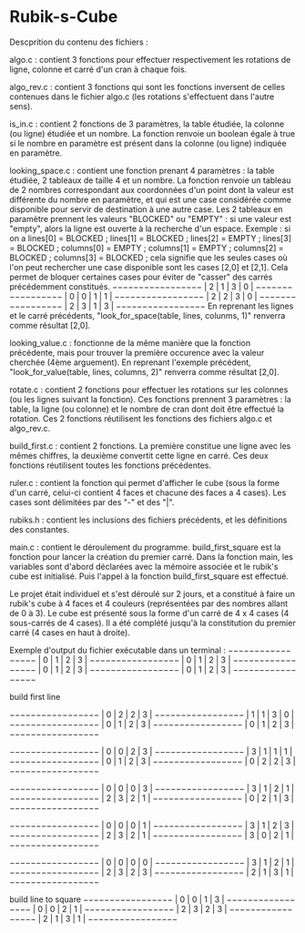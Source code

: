 # Rubik-s-Cube

Descprition du contenu des fichiers :

algo.c : contient 3 fonctions pour effectuer respectivement les rotations de ligne, colonne et carré d'un cran à chaque fois.

algo_rev.c : contient 3 fonctions qui sont les fonctions inversent de celles contenues dans le fichier algo.c (les rotations s'effectuent dans l'autre sens).

is_in.c : contient 2 fonctions de 3 paramètres, la table étudiée, la colonne (ou ligne) étudiée et un nombre. La fonction renvoie un boolean égale à true si le nombre en paramètre est présent dans la colonne (ou ligne) indiquée en paramètre.

looking_space.c : contient une fonction prenant 4 paramètres : la table étudiée, 2 tableaux de taille 4 et un nombre. La fonction renvoie un tableau de 2 nombres correspondant aux coordonnées d'un point dont la valeur est différente du nombre en paramètre, et qui est une case considérée comme disponible pour servir de destination à une autre case. Les 2 tableaux en paramètre prennent les valeurs "BLOCKED" ou "EMPTY" : si une valeur est "empty", alors la ligne est ouverte à la recherche d'un espace.
Exemple : si on a 
lines[0] = BLOCKED ;
lines[1] = BLOCKED ;
lines[2] = EMPTY ;
lines[3] = BLOCKED ;
columns[0] = EMPTY ;
columns[1] = EMPTY ;
columns[2] = BLOCKED ;
columns[3] = BLOCKED ;
cela signifie que les seules cases où l'on peut rechercher une case disponible sont les cases [2,0] et [2,1]. Cela permet de bloquer certaines cases pour éviter de "casser" des carrés précédemment constitués.
−−−−−−−−−−−−−−−−−
| 2 | 1 | 3 | 0 |
−−−−−−−−−−−−−−−−−
| 0 | 0 | 1 | 1 |
−−−−−−−−−−−−−−−−−
| 2 | 2 | 3 | 0 |
−−−−−−−−−−−−−−−−−
| 2 | 3 | 1 | 3 |
−−−−−−−−−−−−−−−−−
En reprenant les lignes et le carré précédents, "look_for_space(table, lines, colunms, 1)" renverra comme résultat [2,0].

looking_value.c : fonctionne de la même manière que la fonction précédente, mais pour trouver la première occurence avec la valeur cherchée (4ème arguement). En reprenant l'exemple précédent, "look_for_value(table, lines, columns, 2)" renverra comme résultat [2,0].

rotate.c : contient 2 fonctions pour effectuer les rotations sur les colonnes (ou les lignes suivant la fonction). Ces fonctions prennent 3 paramètres : la table, la ligne (ou colonne) et le nombre de cran dont doit être effectué la rotation. Ces 2 fonctions réutilisent les fonctions des fichiers algo.c et algo_rev.c.

build_first.c : contient 2 fonctions. La première constitue une ligne avec les mêmes chiffres, la deuxième convertit cette ligne en carré. Ces deux fonctions réutilisent toutes les fonctions précédentes.

ruler.c : contient la fonction qui permet d'afficher le cube (sous la forme d'un carré, celui-ci contient 4 faces et chacune des faces a 4 cases). Les cases sont délimitées par des "-" et des "|". 

rubiks.h : contient les inclusions des fichiers précédents, et les définitions des constantes.

main.c : contient le déroulement du programme.
build_first_square est la fonction pour lancer la création du premier carré.
Dans la fonction main, les variables sont d'abord déclarées avec la mémoire associée et le rubik's cube est initialisé. Puis l'appel à la fonction build_first_square est effectué.

Le projet était individuel et s'est déroulé sur 2 jours, et a constitué à faire un rubik's cube à 4 faces et 4 couleurs (représentées par des nombres allant de 0 à 3). Le cube est présenté sous la forme d'un carré de 4 x 4 cases (4 sous-carrés de 4 cases). Il a été complété jusqu'à la constitution du premier carré (4 cases en haut à droite).


Exemple d'output du fichier exécutable dans un terminal :
−−−−−−−−−−−−−−−−−
| 0 | 1 | 2 | 3 |
−−−−−−−−−−−−−−−−−
| 0 | 1 | 2 | 3 |
−−−−−−−−−−−−−−−−−
| 0 | 1 | 2 | 3 |
−−−−−−−−−−−−−−−−−
| 0 | 1 | 2 | 3 |
−−−−−−−−−−−−−−−−−

build first line

−−−−−−−−−−−−−−−−−
| 0 | 2 | 2 | 3 |
−−−−−−−−−−−−−−−−−
| 1 | 1 | 3 | 0 |
−−−−−−−−−−−−−−−−−
| 0 | 1 | 2 | 3 |
−−−−−−−−−−−−−−−−−
| 0 | 1 | 2 | 3 |
−−−−−−−−−−−−−−−−−

−−−−−−−−−−−−−−−−−
| 0 | 0 | 2 | 3 |
−−−−−−−−−−−−−−−−−
| 3 | 1 | 1 | 1 |
−−−−−−−−−−−−−−−−−
| 0 | 1 | 2 | 3 |
−−−−−−−−−−−−−−−−−
| 0 | 2 | 2 | 3 |
−−−−−−−−−−−−−−−−−

−−−−−−−−−−−−−−−−−
| 0 | 0 | 0 | 3 |
−−−−−−−−−−−−−−−−−
| 3 | 1 | 2 | 1 |
−−−−−−−−−−−−−−−−−
| 2 | 3 | 2 | 1 |
−−−−−−−−−−−−−−−−−
| 0 | 2 | 1 | 3 |
−−−−−−−−−−−−−−−−−

−−−−−−−−−−−−−−−−−
| 0 | 0 | 0 | 1 |
−−−−−−−−−−−−−−−−−
| 3 | 1 | 2 | 3 |
−−−−−−−−−−−−−−−−−
| 2 | 3 | 2 | 1 |
−−−−−−−−−−−−−−−−−
| 3 | 0 | 2 | 1 |
−−−−−−−−−−−−−−−−−

−−−−−−−−−−−−−−−−−
| 0 | 0 | 0 | 0 |
−−−−−−−−−−−−−−−−−
| 3 | 1 | 2 | 1 |
−−−−−−−−−−−−−−−−−
| 2 | 3 | 2 | 3 |
−−−−−−−−−−−−−−−−−
| 2 | 1 | 3 | 1 |
−−−−−−−−−−−−−−−−−

build line to square
−−−−−−−−−−−−−−−−−
| 0 | 0 | 1 | 3 |
−−−−−−−−−−−−−−−−−
| 0 | 0 | 2 | 1 |
−−−−−−−−−−−−−−−−−
| 2 | 3 | 2 | 3 |
−−−−−−−−−−−−−−−−−
| 2 | 1 | 3 | 1 |
−−−−−−−−−−−−−−−−−
